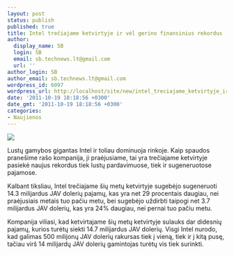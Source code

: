 ```yaml
---
layout: post
status: publish
published: true
title: Intel trečiajame ketvirtyje ir vėl gerino finansinius rekordus
author:
  display_name: SB
  login: SB
  email: sb.technews.lt@gmail.com
  url: ''
author_login: SB
author_email: sb.technews.lt@gmail.com
wordpress_id: 6097
wordpress_url: http://localhost/site/new/intel_treciajame_ketvirtyje_ir_vel_gerino_finansinius_rekordus/
date: '2011-10-19 18:18:56 +0300'
date_gmt: '2011-10-19 18:18:56 +0300'
categories:
- Naujienos
---
```

<div class="imgright"><img src="http://technews.lt/upload/19intel5.jpg"  /></div>
<p>Lustų gamybos gigantas Intel ir toliau dominuoja rinkoje. Kaip spaudos pranešime rašo kompanija, ji praėjusiame, tai yra trečiajame ketvirtyje pasiekė naujus rekordus tiek lustų pardavimuose, tiek ir sugeneruotose pajamose.</p>
<p>Kalbant tiksliau, Intel trečiajame šių metų ketvirtyje sugebėjo sugeneruoti 14.3 milijardus JAV dolerių pajamų, kas yra net 29 procentais daugiau, nei praėjusiais metais tuo pačiu metu, bei sugebėjo uždirbti taipogi net 3.7 milijardus JAV dolerių, kas yra 24% daugiau, nei pernai tuo pačiu metu.</p>
<p>Kompanija viliasi, kad ketvirtajame šių metų ketvirtyje sulauks dar didesnių pajamų, kurios turėtų siekti 14.7 milijardus JAV dolerių. Visgi Intel nurodo, kad galimas 500 milijonų JAV dolerių rakursas tiek į vieną, tiek ir į kitą pusę, tačiau virš 14 milijardų JAV dolerių gamintojas turėtų vis tiek surinkti.<br /></p>
